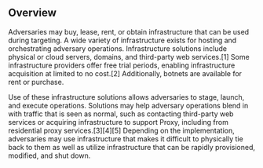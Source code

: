 ## Overview

Adversaries may buy, lease, rent, or obtain infrastructure that can be used during targeting. A wide variety of infrastructure exists for hosting and orchestrating adversary operations. Infrastructure solutions include physical or cloud servers, domains, and third-party web services.[1] Some infrastructure providers offer free trial periods, enabling infrastructure acquisition at limited to no cost.[2] Additionally, botnets are available for rent or purchase.

Use of these infrastructure solutions allows adversaries to stage, launch, and execute operations. Solutions may help adversary operations blend in with traffic that is seen as normal, such as contacting third-party web services or acquiring infrastructure to support Proxy, including from residential proxy services.[3][4][5] Depending on the implementation, adversaries may use infrastructure that makes it difficult to physically tie back to them as well as utilize infrastructure that can be rapidly provisioned, modified, and shut down.
